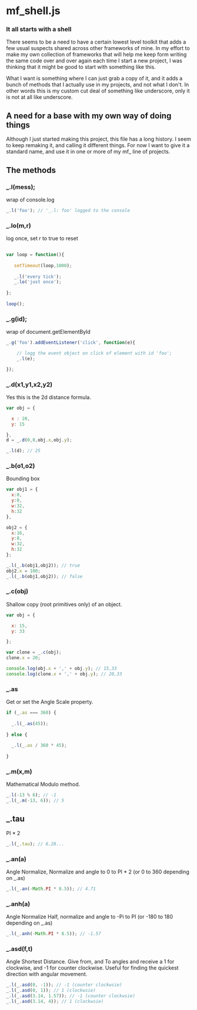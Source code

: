 # mf_shell.js
### It all starts with a shell

There seems to be a need to have a certain lowest level toolkit that adds a few usual suspects shared across other frameworks of mine. In my effort to make my own collection of frameworks that will help me keep form writing the same code over and over again each time I start a new project, I was thinking that it might be good to start with something like this.

What I want is something where I can just grab a copy of it, and it adds a bunch of methods that I actually use in my projects, and not what I don't. In other words this is my custom cut deal of something like underscore, only it is not at all like underscore.

## A need for a base with my own way of doing things

Although I just started making this project, this file has a long history. I seem to keep remaking it, and calling it different things. For now I want to give it a standard name, and use it in one or more of my mf_ line of projects.

## The methods

### _.l(mess);

wrap of console.log

```js
_.l('foo'); // '_.l: foo' logged to the console
```

### _.lo(m,r)

log once, set r to true to reset

```js
 
var loop = function(){
 
   setTimeout(loop,1000);
   
   _.l('every tick');
   _.lo('just once');
 
};
 
loop();
```

### _.g(id);

wrap of document.getElementById

```js
_.g('foo').addEventListener('click', function(e){

    // logg the event object on click of element with id 'foo';
    _.l(e);

});
```

### _.d(x1,y1,x2,y2)

Yes this is the 2d distance formula.

```js
var obj = {

  x : 20,
  y: 15

},
d = _.d(0,0,obj.x,obj.y);

_.l(d); // 25
```

### _.b(o1,o2)

Bounding box

```js
var obj1 = {
  x:0,
  y:0,
  w:32,
  h:32
},

obj2 = {
  x:16,
  y:8,
  w:32,
  h:32
};

_.l(_.b(obj1,obj2)); // true
obj2.x = 100;
_.l(_.b(obj1,obj2)); // false
```

### _.c(obj)

Shallow copy (root primitives only) of an object.

```js
var obj = {

  x: 15,
  y: 33

};

var clone = _.c(obj);
clone.x = 20;

console.log(obj.x + ',' + obj.y); // 15,33
console.log(clone.x + ',' + obj.y); // 20,33
```

### _.as

Get or set the Angle Scale property.

```js
if (_.as === 360) {
 
  _.l(_.as(45));
 
} else {
 
  _.l(_.as / 360 * 45);
 
}
```

### _.m(x,m)

Mathematical Modulo method.

```js
_.l(-13 % 6); // -1
_.l(_.m(-13, 6)); // 5
```

## _.tau

PI * 2

```js
_.l(_.tau); // 6.28...
```

### _.an(a)

Angle Normalize, Normalize and angle to 0 to PI * 2 (or 0 to 360 depending on _.as)

```js
_.l(_.an(-Math.PI * 8.5)); // 4.71
```

### _.anh(a)


Angle Normalize Half, normalize and angle to -Pi to PI (or -180 to 180 depending on _.as)

```js
_.l(_.anh(-Math.PI * 8.5)); // -1.57
```

### _.asd(f,t)

Angle Shortest Distance. Give from, and To angles and receive a 1 for clockwise, and -1 for counter clockwise. Useful for finding the quickest direction with angular movement.

```js
_.l(_.asd(0, -1)); // -1 (counter clockwsie)
_.l(_.asd(0, 1)); // 1 (clockwsie)
_.l(_.asd(3.14, 1.57)); // -1 (counter clockwsie)
_.l(_.asd(3.14, 4)); // 1 (clockwsie)
```